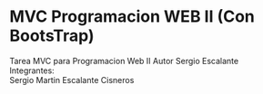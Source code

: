 # MVC Programacion WEB II (Con BootsTrap) 
Tarea MVC para Programacion Web II Autor Sergio Escalante<br>
Integrantes: <br>
Sergio Martin Escalante Cisneros <br>

